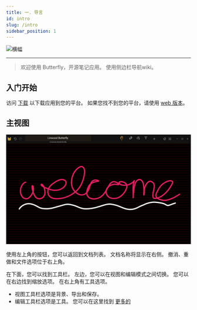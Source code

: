 ```yaml
---
title: 一. 导言
id: intro
slug: /intro
sidebar_position: 1
---
```



![横幅](/img/banner.png)

---

> 欢迎使用 Butterfly，开源笔记应用。 使用侧边栏导航wiki。

## 入门开始

访问 [下载](/downloads) 以下载应用到您的平台。 如果您找不到您的平台，请使用 [web 版本](https://butterfly.linwood.dev)。

## 主视图

![主视图](main.png)

使用左上角的按钮，您可以返回到文档列表。 文档名称将显示在右侧。 撤消、重做和文件选项位于右上角。

在下面，您可以找到工具栏。 左边，您可以在视图和编辑模式之间切换。 您可以在右边找到缩放选项。 在右上角有工具选项。

- 视图工具栏选项是背景、导出和保存。
- 编辑工具栏选项是工具。 您可以在这里找到 [更多的](background)
